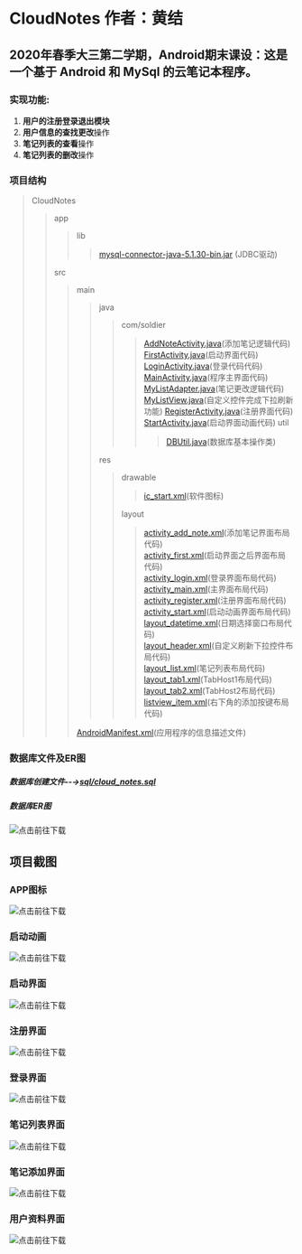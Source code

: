 # CloudNotes 作者：黄结

## 2020年春季大三第二学期，Android期末课设：这是一个基于 Android 和 MySql 的云笔记本程序。

### 实现功能:   
  1. **用户的注册登录退出模块**
  2. **用户信息的查找更改**操作
  3. **笔记列表的查看**操作
  4. **笔记列表的删改**操作

### 项目结构
>CloudNotes
>>app   
>>>lib   
>>>>[mysql-connector-java-5.1.30-bin.jar](app/libs/mysql-connector-java-5.1.30-bin.jar) (JDBC驱动)
>>
>>src   
>>>main   
>>>>java   
>>>>>com/soldier
>>>>>>[AddNoteActivity.java](app/src/main/java/com/soldier/AddNoteActivity.java)(添加笔记逻辑代码)
>>>>>>[FirstActivity.java](app/src/main/java/com/soldier/FirstActivity.java)(启动界面代码)
>>>>>>[LoginActivity.java](app/src/main/java/com/soldier/LoginActivity.java)(登录代码代码)
>>>>>>[MainActivity.java](app/src/main/java/com/soldier/MainActivity.java)(程序主界面代码)
>>>>>>[MyListAdapter.java](app/src/main/java/com/soldier/MyListAdapter.java)(笔记更改逻辑代码)
>>>>>>[MyListView.java](app/src/main/java/com/soldier/MyListView.java)(自定义控件完成下拉刷新功能)
>>>>>>[RegisterActivity.java](app/src/main/java/com/soldier/RegisterActivity.java)(注册界面代码)
>>>>>>[StartActivity.java](app/src/main/java/com/soldier/StartActivity.java)(启动界面动画代码)
>>>>>>util
>>>>>>>[DBUtil.java](app/src/main/java/com/soldier/util/DBUtil.java)(数据库基本操作类)
>>>>
>>>>res  
>>>>>drawable
>>>>>>[ic_start.xml](app/src/main/res/drawable/ic_start.xml)(软件图标)
>>>>>
>>>>>layout
>>>>>>[activity_add_note.xml](app/src/main/res/layout/activity_add_note.xml)(添加笔记界面布局代码)   
>>>>>>[activity_first.xml](app/src/main/res/layout/activity_first.xml)(启动界面之后界面布局代码)    
>>>>>>[activity_login.xml](app/src/main/res/layout/activity_login.xml)(登录界面布局代码)    
>>>>>>[activity_main.xml](app/src/main/res/layout/activity_main.xml)(主界面布局代码)    
>>>>>>[activity_register.xml](app/src/main/res/layout/activity_register.xml)(注册界面布局代码)    
>>>>>>[activity_start.xml](app/src/main/res/layout/activity_start.xml)(启动动画界面布局代码)     
>>>>>>[layout_datetime.xml](app/src/main/res/layout/layout_datetime.xml)(日期选择窗口布局代码)      
>>>>>>[layout_header.xml](app/src/main/res/layout/layout_header.xml)(自定义刷新下拉控件布局代码)     
>>>>>>[layout_list.xml](app/src/main/res/layout/layout_list.xml)(笔记列表布局代码)    
>>>>>>[layout_tab1.xml](app/src/main/res/layout/layout_tab1.xml)(TabHost1布局代码)    
>>>>>>[layout_tab2.xml](app/src/main/res/layout/layout_tab2.xml)(TabHost2布局代码)      
>>>>>>[listview_item.xml](app/src/main/res/layout/listview_item.xml)(右下角的添加按键布局代码)    
>>>      
>>>[AndroidManifest.xml](app/src/main/AndroidManifest.xml)(应用程序的信息描述文件)
### 数据库文件及ER图
##### 数据库创建文件--→[sql/cloud_notes.sql](cloud_notes.sql数据表)
##### 数据库ER图   
![点击前往下载](/appImage/DbERImage.png "数据库ER图")
## 项目截图
### APP图标   
![点击前往下载](/appImage/AppImage.png "APP图标")
### 启动动画
![点击前往下载](/appImage/StartCartoon.png "启动动画")
### 启动界面
![点击前往下载](/appImage/Start.png "启动界面")
### 注册界面
![点击前往下载](/appImage/Register.png "注册界面")
### 登录界面
![点击前往下载](/appImage/Login.png "登录界面")
### 笔记列表界面
![点击前往下载](/appImage/Note.png "笔记列表界面")
### 笔记添加界面
![点击前往下载](/appImage/NoteAdd.png "笔记添加界面")
### 用户资料界面
![点击前往下载](/appImage/UserInfo.png "用户资料界面")

